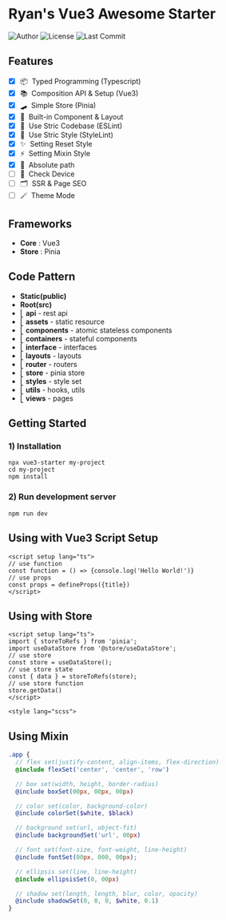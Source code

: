 # Ryan's Vue3 Awesome Starter

![Author](https://img.shields.io/badge/Author-ryan-orange.svg)
![License](https://img.shields.io/badge/License-MIT-blue.svg)
![Last Commit](https://img.shields.io/github/last-commit/ryan-ahn/npm-vue3-starter)

## Features
- [x] 📦&nbsp;&nbsp;Typed Programming (Typescript)
- [x] 📚&nbsp;&nbsp;Composition API & Setup (Vue3)
- [x] 🛹&nbsp;&nbsp;Simple Store (Pinia)
- [x] 🧵&nbsp;&nbsp;Built-in Component & Layout
- [x] 📙&nbsp;&nbsp;Use Stric Codebase (ESLint)
- [x] 📘&nbsp;&nbsp;Use Stric Style (StyleLint)
- [x] ✨&nbsp;&nbsp;Setting Reset Style
- [x] ⚡️&nbsp;&nbsp;Setting Mixin Style
- [x] 📍&nbsp;&nbsp;Absolute path
- [ ] 📱&nbsp;&nbsp;Check Device
- [ ] 🗂️&nbsp;&nbsp;SSR & Page SEO
- [ ] 🪄&nbsp;&nbsp;Theme Mode

## Frameworks
- **Core** : Vue3
- **Store** : Pinia

## Code Pattern
- **Static(public)**
- **Root(src)** <br/>
- ⎣&nbsp;**api** - rest api <br/>
- ⎣&nbsp;**assets** - static resource <br/>
- ⎣&nbsp;**components** - atomic stateless components <br/>
- ⎣&nbsp;**containers** - stateful components <br/>
- ⎣&nbsp;**interface** - interfaces <br/>
- ⎣&nbsp;**layouts** - layouts <br/>
- ⎣&nbsp;**router** - routers <br/>
- ⎣&nbsp;**store** - pinia store <br/>
- ⎣&nbsp;**styles** - style set <br/>
- ⎣&nbsp;**utils** - hooks, utils <br/>
- ⎣&nbsp;**views** - pages <br/>

## Getting Started
### 1) Installation
```shell
npx vue3-starter my-project
cd my-project
npm install
```
### 2) Run development server
```shell
npm run dev
```

## Using with Vue3 Script Setup

```vue
<script setup lang="ts">
// use function
const function = () => {console.log('Hello World!')}
// use props
const props = defineProps({title})
</script>
```

## Using with Store

```vue
<script setup lang="ts">
import { storeToRefs } from 'pinia';
import useDataStore from '@store/useDataStore';
// use store
const store = useDataStore();
// use store state
const { data } = storeToRefs(store);
// use store function
store.getData()
</script>

<style lang="scss">
```

## Using Mixin

```scss
.app {
  // flex set(justify-content, align-items, flex-direction)
  @include flexSet('center', 'center', 'row')

  // box set(width, height, border-radius)
  @include boxSet(00px, 00px, 00px)

  // color set(color, background-color)
  @include colorSet($white, $black)

  // background set(url, object-fit)
  @include backgroundSet('url', 00px)

  // font set(font-size, font-weight, line-height)
  @include fontSet(00px, 000, 00px);

  // ellipsis set(line, line-height)
  @include ellipsisSet(0, 00px)

  // shadow set(length, length, blur, color, opacity)
  @include shadowSet(0, 0, 0, $white, 0.1)
}
```
